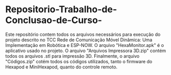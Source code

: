 # Repositorio-Trabalho-de-Conclusao-de-Curso-
Este repositório contem todos os arquivos necessários para execução do projeto descrito no TCC Rede de Comunicação Móvel Dinâmica: Uma Implementação em Robótica e ESP-NOW. O arquivo "HexaMonitor.apk" é o aplicativo usado no projeto.
O arquivo "Arquivos Impressora 3D.zip" contém todos os arquivos .stl para impressão 3D. Finalmente, o arquivo "Códigos.zip" cotém todos os códigos utilizados, tanto o firmware do Hexapod e MiniHexapod, quanto do controle remoto.

